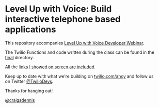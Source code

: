 # Level Up with Voice: Build interactive telephone based applications

This repository accompanies [Level Up with Voice Developer Webinar]().

The Twilio Functions and code written during the class can be found in the [final](./final/) directory.

All the [links I showed on screen are included](./links.md).

Keep up to date with what we're building on [twilio.com/ahoy](https://twilio.com/ahoy) and follow us on Twitter [@TwilioDevs](https://twitter.com/TwilioDevs).


Thanks for hanging out! 

[@craigsdennis](https://twitter.com/craigsdennis)